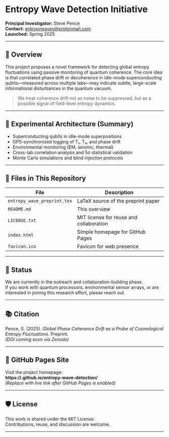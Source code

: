 
# Entropy Wave Detection Initiative

**Principal Investigator:** Steve Pence  
**Contact:** [entropywaves@protonmail.com](mailto:entropywaves@protonmail.com)  
**Launched:** Spring 2025

---

## 🧠 Overview

This project proposes a novel framework for detecting global entropy fluctuations using passive monitoring of quantum coherence. The core idea is that correlated phase drift or decoherence in idle-mode superconducting qubits—measured across multiple labs—may indicate subtle, large-scale informational disturbances in the quantum vacuum.

> We treat coherence drift not as noise to be suppressed, but as a possible signal of field-level entropy dynamics.

---

## 🧪 Experimental Architecture (Summary)

- Superconducting qubits in idle-mode superpositions  
- GPS-synchronized logging of T₁, T₂, and phase drift  
- Environmental monitoring (EM, seismic, thermal)  
- Cross-lab correlation analysis and 5σ statistical validation  
- Monte Carlo simulations and blind injection protocols

---

## 📄 Files in This Repository

| File | Description |
|------|-------------|
| `entropy_wave_preprint.tex` | LaTeX source of the preprint paper |
| `README.md` | This overview |
| `LICENSE.txt` | MIT license for reuse and collaboration |
| `index.html` | Simple homepage for GitHub Pages |
| `favicon.ico` | Favicon for web presence |

---

## 📢 Status

We are currently in the outreach and collaboration-building phase.  
If you work with quantum processors, environmental sensor arrays, or are interested in joining this research effort, please reach out.

---

## 📚 Citation

Pence, S. (2025). *Global Phase Coherence Drift as a Probe of Cosmological Entropy Fluctuations.* Preprint.  
*(DOI coming soon via Zenodo)*

---

## 🔗 GitHub Pages Site

Visit the project homepage:  
**https://<your-username>.github.io/entropy-wave-detection/**  
*(Replace with live link after GitHub Pages is enabled)*

---

## 🛡️ License

This work is shared under the MIT License.  
Contributions, reuse, and discussion are welcome.

---
